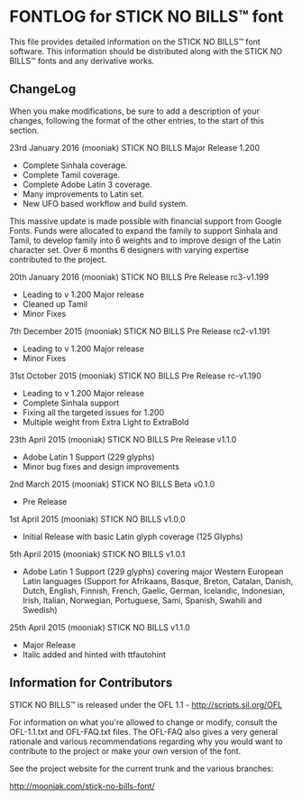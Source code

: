 FONTLOG for STICK NO BILLS™ font
===============================

This file provides detailed information on the STICK NO BILLS™ font software.
This information should be distributed along with the  STICK NO BILLS™ fonts and any derivative works.


ChangeLog
----------

When you make modifications, be sure to add a description of your changes,
following the format of the other entries, to the start of this section.

23rd January 2016 (mooniak) STICK NO BILLS Major Release 1.200
- Complete Sinhala coverage.
- Complete Tamil coverage.
- Complete Adobe Latin 3 coverage.
- Many improvements to Latin set.
- New UFO based workflow and build system.

This massive update is made possible with financial support from Google Fonts. Funds were allocated to expand the family to support Sinhala and Tamil, to develop family into 6 weights and to improve design of the Latin character set. Over 6 months 6 designers with varying expertise contributed to the project.  


20th January 2016 (mooniak) STICK NO BILLS Pre Release rc3-v1.199
- Leading to v 1.200 Major release
- Cleaned up Tamil
- Minor Fixes

7th December 2015 (mooniak) STICK NO BILLS Pre Release rc2-v1.191
- Leading to v 1.200 Major release
- Minor Fixes

31st October 2015 (mooniak) STICK NO BILLS Pre Release rc-v1.190
- Leading to v 1.200 Major release
- Complete Sinhala support
- Fixing all the targeted issues for 1.200
- Multiple weight from Extra Light to ExtraBold


23th April 2015 (mooniak) STICK NO BILLS Pre Release  v1.1.0
- Adobe Latin 1 Support (229 glyphs)
- Minor bug fixes and design improvements


2nd March 2015 (mooniak) STICK NO BILLS Beta  v0.1.0
- Pre Release

1st April 2015 (mooniak) STICK NO BILLS  v1.0.0
- Initial Release with basic Latin glyph coverage (125 Glyphs)

5th April 2015 (mooniak) STICK NO BILLS v1.0.1
- Adobe Latin 1 Support (229 glyphs) covering major Western European Latin languages (Support for Afrikaans, Basque, Breton, Catalan, Danish, Dutch, English, Finnish, French, Gaelic, German, Icelandic, Indonesian, Irish, Italian, Norwegian, Portuguese, Sami, Spanish, Swahili and Swedish)

25th April 2015 (mooniak) STICK NO BILLS v1.1.0
- Major Release
- Italic added and hinted with ttfautohint


Information for Contributors
------------------------------

STICK NO BILLS™ is released under the OFL 1.1 - http://scripts.sil.org/OFL

For information on what you're allowed to change or modify, consult the
OFL-1.1.txt and OFL-FAQ.txt files. The OFL-FAQ also gives a very general
rationale and various recommendations regarding why you would want to
contribute to the project or make your own version of the font.

See the project website for the current trunk and the various branches:

http://mooniak.com/stick-no-bills-font/